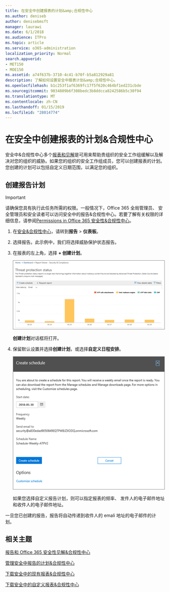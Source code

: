 ```yaml
---
title: 在安全中创建报表的计划&amp;合规性中心
ms.author: deniseb
author: denisebmsft
manager: laurawi
ms.date: 6/1/2018
ms.audience: ITPro
ms.topic: article
ms.service: o365-administration
localization_priority: Normal
search.appverid:
- MET150
- MOE150
ms.assetid: a74f637b-3710-4c41-b70f-b5a812929a81
description: 了解如何设置安全中报表计划&amp;合规性中心。
ms.openlocfilehash: b1c253f1af6369fc17f5f620c464bf1ed231cbde
ms.sourcegitcommit: 9034809b6f308bedc3b8ddcca8242586b5c30f94
ms.translationtype: MT
ms.contentlocale: zh-CN
ms.lasthandoff: 01/15/2019
ms.locfileid: "28014774"
---
```

# <a name="create-a-schedule-for-a-report-in-the-security-amp-compliance-center"></a>在安全中创建报表的计划&amp;合规性中心

安全中&amp;合规性中心多个[报表和见解](reports-and-insights-in-security-and-compliance.md)是可用来帮助贵组织的安全工作组缓解以及解决对您的组织的威胁。如果您的组织的安全工作组成员，您可以创建报表的计划。您创建的计划可以包括自定义日期范围，以满足您的组织。 
  
## <a name="create-a-schedule-for-a-report"></a>创建报告计划

> [!IMPORTANT]
> 请确保您具有执行此任务所需的权限。一般情况下，Office 365 全局管理员、 安全管理员和安全读者可以访问安全中的报告&amp;合规性中心。若要了解有关权限的详细信息，请参阅[Permissions in Office 365 安全性&amp;合规性中心](permissions-in-the-security-and-compliance-center.md)。
  
1. 在[安全&amp;合规性中心](https://protection.office.com)，请转到**报告** \> **仪表板**。
    
2. 选择报告。此示例中，我们将选择威胁保护状态报告。
    
3. 在报表的左上角，选择 **+ 创建计划**。
    
    ![您可以在安全创建报告的计划&amp;合规性中心](media/2311327c-14f6-4a17-b604-0c9ff2d485d1.png)
  
    **创建计划**对话框将打开。 
    
4. 保留默认设置并选择**创建计划**，或选择**自定义日程安排**。
    
    ![您可以使用默认设置或自定义报告的计划](media/04fac327-8f73-4711-8319-58c11880fd96.png)
  
    如果您选择自定义报告计划，则可以指定报表的频率、 发件人的电子邮件地址和收件人的电子邮件地址。 
    
一旦您已创建的报告，报告将自动传递到收件人的 emali 地址的电子邮件的计划。 
  
## <a name="related-topics"></a>相关主题

[报告和 Office 365 安全性见解&amp;合规性中心](reports-and-insights-in-security-and-compliance.md)
  
[管理安全中报告的计划&amp;合规性中心](manage-schedules-for-multiple-reports.md)
  
[下载安全中的现有报表&amp;合规性中心](download-existing-reports.md)
  
[下载安全中的自定义报表&amp;合规性中心](set-up-and-download-a-custom-report.md)
  

